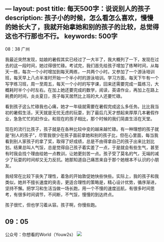 —
layout: post
title: 每天500字：说说别人的孩子
description:  孩子小的时候，怎么看怎么喜欢，慢慢的她长大了，我就开始拿她和别的孩子的比较，总觉得这也不行那也不行。
keywords: 500字
---

08：38 广州

我最近突然发现，姑娘的暑假其实已经过了一大半了，我大概列了一下，发现在过去的这一段时间，她过得很忙碌。考试完，我们首先给孩子增加了练琴时间，从每天一练，每次一个小时增加到每天两练，一共两个小时。又参加了一个游泳培训班，每天早上八点半准时开始一个半小时的游泳培训。学习方面，每天下午有一个写字练习班，周一至周五，每天一个小时的写字课，回来还需要完成一篇练习，大概耗时半个小时左右。在加上她还要完成的数学，阅读，英语作业，再加上在路上耗费的时间，炎炎夏日，孩子每天居然比上班的大人还要忙碌。

看到孩子这么忙碌我也心痛，她才一年级就需要在暑假完成这么多任务。比比我当初的暑假生活，天天就是无忧无虑的玩耍，到了最后几天才想起来厚厚几本暑假作业，急急忙忙的赶作业。和现在的孩子相比，那个时候的我们简直生活在天堂。

现在的流行比孩子，孩子就是在各种比较中变的越来越忙碌。有一种理想的孩子就是“别人的孩子”，尽管我很少在孩子面前拿她和别的孩子比，但在心里面，每当我看到别人家孩子的拿了奖，取得了好成绩，总是不由得拿自己的孩子出来比划比划。结果总叫人气馁，总是觉得自己孩子着实差了一点，于是就会有些生气，甚至有时我会找个理由给她一点教训，让她更刻苦一点。孩子受了莫名的气，无端的减少了玩耍的时间却又无力反抗。她那知道自己痛苦来自于那个她根本不认识的小朋友。

我经常在比较下丧失了理性，着急的开始敦促她快些快些。实际上，我的孩子和我类似，她并不擅长速度的突击，更适合理性的策略是，精心设计优势，循序渐进，坚持不懈。把学习和生活当做一场长跑，用一个不慢的速度巡航，有很多时间思考，有很多时间调节，不间断，不气馁，慢慢的到达终点。

孩子很忙，但也学习着从容。孩子啊，你慢些跑。


09：05
---- 
公众号：你想看的World（Youw2s）
![][image-1]

[image-1]:	http://upload-images.jianshu.io/upload_images/3342594-dca1f89eba3e50ca.jpg?imageMogr2/auto-orient/strip%7CimageView2/2/w/1240